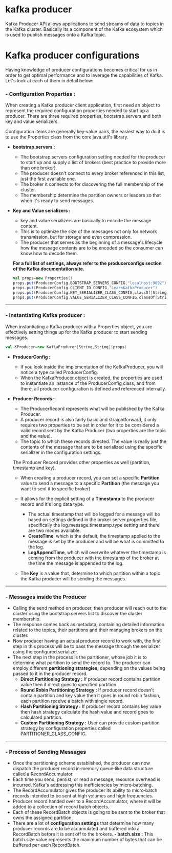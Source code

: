 # kafka producer
Kafka Producer API allows applications to send streams of data to topics in the Kafka cluster. Basically Its a component of the Kafka ecosystem which is used to publish messages onto a Kafka topic.

# Kafka producer configurations
Having knowledge of producer configurations becomes critical for us in order to get optimal performance and to leverage the capabilities of Kafka. Let's look at each of them in detail below:

### - Configuration Properties : 
When creating a Kafka producer client application, first need an object to represent the required configuration properties needed to start up a producer. There are three required properties, bootstrap.servers and both key and value serializers.

Configuration items are generally key‑value pairs, the easiest way to do it is to use the Properties class from the core java.util's library.

 - **bootstrap.servers :** 
	 - The bootstrap.servers configuration setting needed for the producer to start up and supply a list of brokers (best practice to provide more than one broker).
	 - The producer doesn't connect to every broker referenced in this list, just the first available one.
	 - The broker it connects to for discovering the full membership of the cluster.
	 - The membership  determine the partition owners or leaders so that when it's ready to send messages.
	 
 - **Key and Value serializers :**
	 - key and value serializers are basically to encode the message content.
	 - This is to optimize the size of the messages not only for network transmission, but for storage and even compression.
	 - The producer that serves as the beginning of a message's lifecycle how the message contents are to be encoded so the consumer can know how to decode them.

	**For a full list of settings, always refer to the producerconfigs section of the Kafka documentation site.**

	```scala
	val props=new Properties()
	props.put(ProducerConfig.BOOTSTRAP_SERVERS_CONFIG,"localhost:9092")
	props.put(ProducerConfig.CLIENT_ID_CONFIG,"LearnKafkaProducer")
	props.put(ProducerConfig.KEY_SERIALIZER_CLASS_CONFIG,classOf[StringSerializer].getName)
	props.put(ProducerConfig.VALUE_SERIALIZER_CLASS_CONFIG,classOf[StringSerializer].getName)
	```
	 
------------



### - Instantiating Kafka producer :
When instantiating a Kafka producer with a Properties object, you are effectively setting things up for the Kafka producer to start sending messages.
```scala
val KProducer=new KafkaProducer[String,String](props)
```

 - **ProducerConfig :**
	 -  If you look inside the implementation of the KafkaProducer, you will notice a type called ProducerConfig. 
	 - When the KafkaProducer object is created, the properties are used to instantiate an instance of the ProducerConfig class, and from there, all producer configuration is defined and referenced internally.
 
 - **Producer Records :** 
	 - The ProducerRecord represents what will be published by the Kafka Producer.
	 - A producer record is also fairly basic and straightforward, it only requires two properties to be set in order for it to be considered a valid record sent by the Kafka Producer (two properties are the topic and the value).
	 - The topic to which these records directed. The value is really just the contents of the message that are to be serialized using the specific serializer in the configuration settings. 
	 
	 The Producer Record provides other properties as well (partition,  timestamp and key). 
	 
	 - When creating a producer record, you can set a specific **Partition** value to send a message to a specific **Partition** (the message you want to sent it to specific broker)
	 - It allows for the explicit setting of a **Timestamp** to the producer record and it's long data type.
		- The actual timestamp that will be logged for a message will be based on settings defined in the broker server.properties file, specifically the log.message.timestamp.type setting and there are two modes available.
		- **CreateTime**, which is the default, the timestamp applied to the message is set by the producer and will be what is committed to the log.
		- **LogAppendTime**, which will overwrite whatever the timestamp is coming from the producer with the timestamp of the broker at the time the message is appended to the log.
	
	 - The **Key** is a value that,  determine to which
	   partition within a topic the Kafka producer will be sending the
	   messages.

------------


### - Messages inside the Producer

 - Calling the send method on producer, then producer will reach out to the cluster using the bootstrap.servers list to discover the cluster membership.
 - The response comes back as metadata, containing detailed information related to the topics, their partitions and their managing brokers on the cluster.
 - Now producer having an actual producer record to work with, the first step in this process will be to pass the message through the serializer using the configured serializer.
 - The next step in the process is the partitioner, whose job it is to determine what partition to send the record to. The producer can employ different **partitioning strategies**, depending on the values being passed to it in the producer record.
	 - **Direct Partitioning Strategy :** If producer record contains partition value then it direct goes to specified partition.
	 - **Round Robin Partitioning Strategy :** If producer record doesn't contain partition and key value then it goes in round robin fashion, each partition receive a batch with single record.
	 - **Hash Partitioning Strategy :** If producer record contains key value then hash strategy calculate the hash value and record goes to calculated partition.
	 - **Custom Partitioning Strategy :** User can provide custom partition strategy by configuration properties called PARTITIONER_CLASS_CONFIG.


------------


### - Process of Sending Messages
 
 - Once the partitioning scheme established, the producer can now
   dispatch the producer record in‑memory queue‑like data
   structure called a RecordAccumulator.
 - Each time you send, persist, or read a message, resource overhead is
   incurred. Kafka's addressing this inefficiencies by micro‑batching.
 - The RecordAccumulator gives the producer its ability to micro‑batch
   records intended to be sent at high volumes and high frequencies. 
 - Producer record handed over to a RecordAccumulator, where it will be added to a collection of record batch objects.
 - Each of these RecordBatch objects is going to be sent to the broker that owns the assigned partition.
 - There are a lot of **configuration settings** that determine how many producer records are to be accumulated and buffered into a RecordBatch before it is sent off to the brokers.
	 **- batch.size :** This batch.size value represents the maximum number of bytes that can be buffered per each RecordBatch.
 

<!--stackedit_data:
eyJoaXN0b3J5IjpbLTU4NjUyMjk5OSwtMTAwOTY0NTAxMywtNz
kyMDk4OTAyLC0xNjE2NjI4ODE2LC0xMDI4MDYyOTI1LDE4MDMz
NTQ1MjYsLTQyNjc1OTY4MywtMTI1NzEwMTAzNSwxNjM4OTIzOT
AzLC0xNTg5Nzg2NTE4LDYxMTAwOTM2MywxMTY4NDk4MjAyLDc1
MjI0OTcxNSwtMjg4NDA2NDg3LDE2MTc0OTU3NDQsMzYyNjE5ND
gxLDE2MjQzNDMwNDAsMjAzNTgyMTUzNCwtMTI5ODExMjMxNCwt
NDQ1MjMwNzMwXX0=
-->